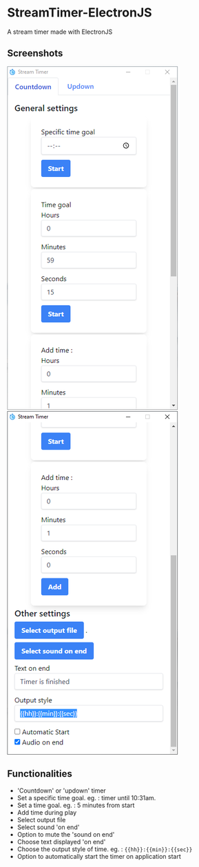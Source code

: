 # StreamTimer-ElectronJS

A stream timer made with ElectronJS

## Screenshots

![](mainscreen_sc01.png)
![](mainscreen_sc02.png)

## Functionalities

- 'Countdown' or 'updown' timer
- Set a specific time goal. eg. : timer until 10:31am.
- Set a time goal. eg. : 5 minutes from start
- Add time during play
- Select output file
- Select sound 'on end'
- Option to mute the 'sound on end'
- Choose text displayed 'on end'
- Choose the output style of time. eg. : ``{{hh}}:{{min}}:{{sec}}``
- Option to automatically start the timer on application start
